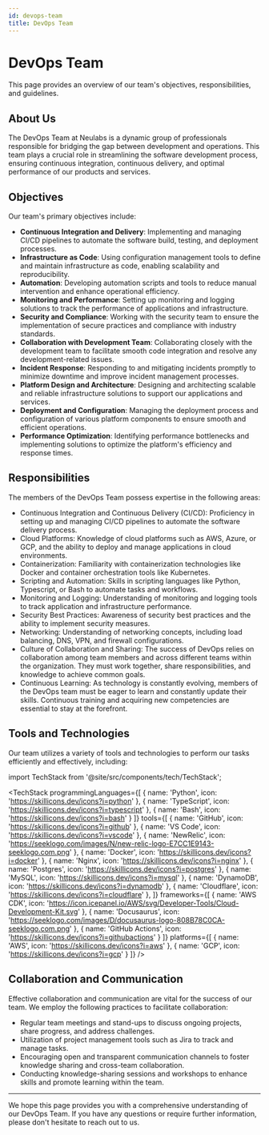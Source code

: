 ```yaml
---
id: devops-team
title: DevOps Team
---
```

# DevOps Team


This page provides an overview of our team's objectives, responsibilities, and guidelines.

## About Us

The DevOps Team at Neulabs is a dynamic group of professionals responsible for bridging the gap between development and operations. This team plays a crucial role in streamlining the software development process, ensuring continuous integration, continuous delivery, and optimal performance of our products and services.

## Objectives

Our team's primary objectives include:

- **Continuous Integration and Delivery**: Implementing and managing CI/CD pipelines to automate the software build, testing, and deployment processes.
- **Infrastructure as Code**: Using configuration management tools to define and maintain infrastructure as code, enabling scalability and reproducibility.
- **Automation**: Developing automation scripts and tools to reduce manual intervention and enhance operational efficiency.
- **Monitoring and Performance**: Setting up monitoring and logging solutions to track the performance of applications and infrastructure.
- **Security and Compliance**: Working with the security team to ensure the implementation of secure practices and compliance with industry standards.
- **Collaboration with Development Team**: Collaborating closely with the development team to facilitate smooth code integration and resolve any development-related issues.
- **Incident Response**: Responding to and mitigating incidents promptly to minimize downtime and improve incident management processes.
- **Platform Design and Architecture**: Designing and architecting scalable and reliable infrastructure solutions to support our applications and services.
- **Deployment and Configuration**: Managing the deployment process and configuration of various platform components to ensure smooth and efficient operations.
- **Performance Optimization**: Identifying performance bottlenecks and implementing solutions to optimize the platform's efficiency and response times.

## Responsibilities

The members of the DevOps Team possess expertise in the following areas:

- Continuous Integration and Continuous Delivery (CI/CD): Proficiency in setting up and managing CI/CD pipelines to automate the software delivery process.
- Cloud Platforms: Knowledge of cloud platforms such as AWS, Azure, or GCP, and the ability to deploy and manage applications in cloud environments.
- Containerization: Familiarity with containerization technologies like Docker and container orchestration tools like Kubernetes.
- Scripting and Automation: Skills in scripting languages like Python, Typescript, or Bash to automate tasks and workflows.
- Monitoring and Logging: Understanding of monitoring and logging tools to track application and infrastructure performance.
- Security Best Practices: Awareness of security best practices and the ability to implement security measures.
- Networking: Understanding of networking concepts, including load balancing, DNS, VPN, and firewall configurations.
- Culture of Collaboration and Sharing: The success of DevOps relies on collaboration among team members and across different teams within the organization. They must work together, share responsibilities, and knowledge to achieve common goals.
- Continuous Learning: As technology is constantly evolving, members of the DevOps team must be eager to learn and constantly update their skills. Continuous training and acquiring new competencies are essential to stay at the forefront.

## Tools and Technologies

Our team utilizes a variety of tools and technologies to perform our tasks efficiently and effectively, including:

import TechStack from '@site/src/components/tech/TechStack';

<TechStack 
    programmingLanguages={[
        { 
            name: 'Python', 
            icon: 'https://skillicons.dev/icons?i=python' 
        },
        { 
            name: 'TypeScript', 
            icon: 'https://skillicons.dev/icons?i=typescript' 
        },
        { 
            name: 'Bash', 
            icon: 'https://skillicons.dev/icons?i=bash' 
        }
    ]}
    tools={[
        { 
            name: 'GitHub', 
            icon: 'https://skillicons.dev/icons?i=github' 
        },
        { 
            name: 'VS Code', 
            icon: 'https://skillicons.dev/icons?i=vscode' 
        },
        { 
            name: 'NewRelic', 
            icon: 'https://seeklogo.com/images/N/new-relic-logo-E7CC1E9143-seeklogo.com.png' 
        },
        { 
            name: 'Docker', 
            icon: 'https://skillicons.dev/icons?i=docker' 
        },
        { 
            name: 'Nginx', 
            icon: 'https://skillicons.dev/icons?i=nginx' 
        },
        { 
            name: 'Postgres', 
            icon: 'https://skillicons.dev/icons?i=postgres' 
        },
        { 
            name: 'MySQL', 
            icon: 'https://skillicons.dev/icons?i=mysql' 
        },
        { 
            name: 'DynamoDB', 
            icon: 'https://skillicons.dev/icons?i=dynamodb' 
        },
        { 
            name: 'Cloudflare', 
            icon: 'https://skillicons.dev/icons?i=cloudflare' 
        },
    ]}
    frameworks={[
        { 
            name: 'AWS CDK', 
            icon: 'https://icon.icepanel.io/AWS/svg/Developer-Tools/Cloud-Development-Kit.svg' 
        },
        { 
            name: 'Docusaurus', 
            icon: 'https://seeklogo.com/images/D/docusaurus-logo-808B78C0CA-seeklogo.com.png' 
        },
        {
            name: 'GitHub Actions',
            icon: 'https://skillicons.dev/icons?i=githubactions'
        }
    ]}
    platforms={[
        { 
            name: 'AWS', 
            icon: 'https://skillicons.dev/icons?i=aws' 
        },
        { 
            name: 'GCP', 
            icon: 'https://skillicons.dev/icons?i=gcp' 
        }
    ]}
/>


## Collaboration and Communication

Effective collaboration and communication are vital for the success of our team. We employ the following practices to facilitate collaboration:

- Regular team meetings and stand-ups to discuss ongoing projects, share progress, and address challenges.
- Utilization of project management tools such as Jira to track and manage tasks.
- Encouraging open and transparent communication channels to foster knowledge sharing and cross-team collaboration.
- Conducting knowledge-sharing sessions and workshops to enhance skills and promote learning within the team.


---------------------

We hope this page provides you with a comprehensive understanding of our DevOps Team. If you have any questions or require further information, please don't hesitate to reach out to us.
